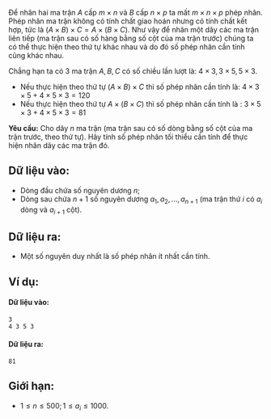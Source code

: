 Để nhân hai ma trận $A$ cấp $m×n$ và $B$ cấp $n×p$ ta mất $m\times n\times p$ phép nhân. Phép nhân ma trận không có tính chất giao hoán nhưng có tính chất kết hợp, tức là $(A\times B)\times C = A\times (B\times C)$. Như vậy để nhân một dãy các ma trận liên tiếp (ma trận sau có số hàng bằng số cột của ma trận trước) chúng ta có thể thực hiện theo thứ tự khác nhau và do đó số phép nhân cần tính cũng khác nhau.

Chẳng hạn ta có $3$ ma trận $A, B, C$ có số chiều lần lượt là: $4×3, 3×5, 5×3$.
- Nếu thực hiện theo thứ tự $(A\times B)\times C$ thì số phép nhân cần tính là: $4\times 3\times 5 + 4\times 5\times 3 = 120$
- Nếu thực hiện theo thứ tự $A\times (B\times C)$ thì số phép nhân cần tính là : $3\times 5\times 3 + 4\times 5\times 3 = 81$

****Yêu cầu:**** Cho dãy $n$ ma trận (ma trận sau có số dòng bằng số cột của ma trận trước, theo thứ tự). Hãy tính số phép nhân tối thiểu cần tính để thực hiện nhân dãy các ma trận đó.

## Dữ liệu vào:
- Dòng đầu chứa số nguyên dương $n$;
- Dòng sau chứa $n + 1$ số nguyên dương $a_1, a_2, …, a_{n+1}$ (ma trận thứ $i$ có $a_i$ dòng và $a_{i + 1}$ cột).

## Dữ liệu ra:
- Một số nguyên duy nhất là số phép nhân ít nhất cần tính.

## Ví dụ:
#### Dữ liệu vào:
```
3
4 3 5 3
```

#### Dữ liệu ra:
```
81
```

## Giới hạn:
- $1 ≤ n ≤ 500; 1 ≤ a_i ≤ 1000$.